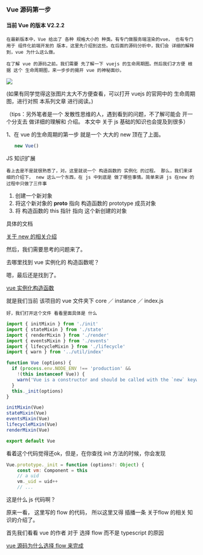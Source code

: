 ### Vue 源码第一步

#### 当前 Vue 的版本 V2.2.2

`
在最新版本中，Vue 给出了 各种 规格大小的 种类。有专门做服务端渲染的vue， 也有专门用于 组件化前端开发的 版本，这里先介绍到这些。在后面的源码分析中，我们会 详细的解释到，vue 为什么这么做。
`


`
在了解 vue 的源码之前。我们需要 先了解一下 vuejs 的生命周期图。然后我们才方便 根据 这个 生命周期图，来一步步的揭开 vue 的神秘面纱。
`

![](http://images2015.cnblogs.com/blog/675289/201703/675289-20170310000248672-1522982858.png)

(如果有同学觉得这张图片太大不方便查看，可以打开 vuejs 的官网中的 生命周期图，进行对照 本系列文章 进行阅读。)

（tips：另外笔者是一个 发散性思维的人，遇到看到的问题，不了解可能会 开一个分支去 做详细的理解和 介绍。 本文中 关于 js 基础的知识也会提及到很多）

1、在 vue 的生命周期的第一步 就是一个 大大的 new 顶在了上面。

```javascript
   new Vue()
```

JS 知识扩展

`
看上去是不是就很熟悉了，对。这里就说一个 构造函数的 实例化 的过程。
那么，我们来详细的介绍下， new 这么一个东西，在 js 中到底是 做了哪些事情。简单来讲 js 在new 的过程中只做了三件事
`

1. 创建一个新对象
2. 将这个新对象的 __proto__ 指向 构造函数的 prototype 成员对象
3. 将 构造函数的 this 指针 指向 这个新创建的对象

具体的文档

[关于 new 的相关介绍](https://github.com/vueSpa/vue-2.x-SoundCode/blob/master/prototype-proto.md)


然后，我们需要思考的问题来了。

去哪里找到 vue 实例化的 构造函数呢？

嗯，最后还是找到了。

[vue 实例化构造函数](https://github.com/vuejs/vue/blob/dev/src/core/instance/index.js)

就是我们当前 该项目的 vue 文件夹下 core ／ instance ／ index.js

`
好，我们打开这个文件 看看里面具体是 什么
`

```javascript
import { initMixin } from './init'
import { stateMixin } from './state'
import { renderMixin } from './render'
import { eventsMixin } from './events'
import { lifecycleMixin } from './lifecycle'
import { warn } from '../util/index'

function Vue (options) {
  if (process.env.NODE_ENV !== 'production' &&
    !(this instanceof Vue)) {
    warn('Vue is a constructor and should be called with the `new` keyword')
  }
  this._init(options)
}

initMixin(Vue)
stateMixin(Vue)
eventsMixin(Vue)
lifecycleMixin(Vue)
renderMixin(Vue)

export default Vue
```

看着这个代码觉得还ok，但是，在你查找 init 方法的时候，你会发现

```javascript
Vue.prototype._init = function (options?: Object) {
    const vm: Component = this
    // a uid
    vm._uid = uid++
    // ...
```

这是什么 js 代码啊？

原来一看， 这里写的 flow 的代码， 所以这里又得 插播一条 关于flow 的相关 知识的介绍了。

首先我们看看 vue 的作者 对于 选择 flow 而不是 typescript 的原因

[vue 源码为什么选择 flow 来完成](https://www.zhihu.com/question/46397274)










